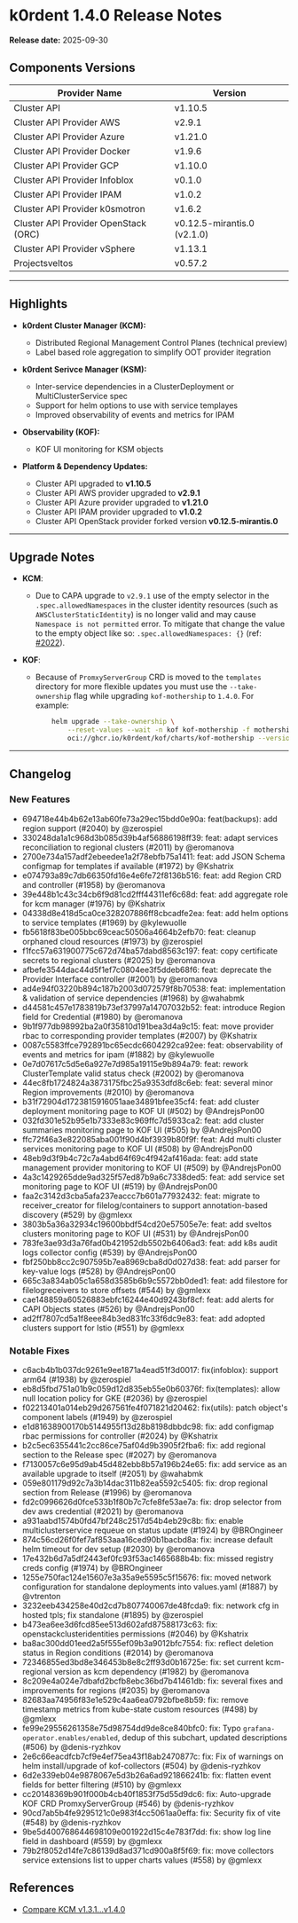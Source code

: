 # k0rdent 1.4.0 Release Notes
**Release date:** 2025-09-30

## Components Versions

| Provider Name                        | Version                     |
|--------------------------------------|-----------------------------|
| Cluster API                          | v1.10.5                     |
| Cluster API Provider AWS             | v2.9.1                      |
| Cluster API Provider Azure           | v1.21.0                     |
| Cluster API Provider Docker          | v1.9.6                      |
| Cluster API Provider GCP             | v1.10.0                     |
| Cluster API Provider Infoblox        | v0.1.0                      |
| Cluster API Provider IPAM            | v1.0.2                      |
| Cluster API Provider k0smotron       | v1.6.2                      |
| Cluster API Provider OpenStack (ORC) | v0.12.5-mirantis.0 (v2.1.0) |
| Cluster API Provider vSphere         | v1.13.1                     |
| Projectsveltos                       | v0.57.2                     |

---

## Highlights

- **k0rdent Cluster Manager (KCM):**
    - Distributed Regional Management Control Planes (technical preview)
    - Label based role aggregation to simplify OOT provider itegration

- **k0rdent Serivce Manager (KSM):**
    - Inter-service dependencies in a ClusterDeployment or MultiClusterService spec
    - Support for helm options to use with service templayes
    - Improved observability of events and metrics for IPAM

- **Observability (KOF):**
    - KOF UI monitoring for KSM objects

- **Platform & Dependency Updates:**
    - Cluster API upgraded to **v1.10.5**
    - Cluster API AWS provider upgraded to **v2.9.1**
	- Cluster API Azure provider upgraded to **v1.21.0**
	- Cluster API IPAM provider upgraded to **v1.0.2**
    - Cluster API OpenStack provider forked version **v0.12.5-mirantis.0**
---

## Upgrade Notes

- **KCM**:
    - Due to CAPA upgrade to `v2.9.1` use of the empty selector in the
      `.spec.allowedNamespaces` in the cluster identity resources (such as
      `AWSClusterStaticIdentity`) is no longer valid and may cause `Namespace is
      not permitted` error. To mitigate that change the value to the empty object
      like so: `.spec.allowedNamespaces: {}` (ref: [#2022](https://github.com/k0rdent/kcm/issues/2022)).

- **KOF**:
    - Because of `PromxyServerGroup` CRD is moved to the `templates` directory for
      more flexible updates you must use the `--take-ownership` flag while
      upgrading `kof-mothership` to `1.4.0`. For example:

  	    ```bash
  			helm upgrade --take-ownership \
                --reset-values --wait -n kof kof-mothership -f mothership-values.yaml \
                oci://ghcr.io/k0rdent/kof/charts/kof-mothership --version 1.4.0
  		```

---

## Changelog

### New Features

* 694718e44b4b62e13ab60fe73a29ec15bdd0e90a: feat(backups): add region support (#2040) by @zerospiel
* 330248da1a1c968d3b085d39b4af56886198ff39: feat: adapt services reconciliation to regional clusters (#2011) by @eromanova
* 2700e734a157adf2ebeedee1a2f78ebfb75a1411: feat: add JSON Schema configmap for templates if available (#1972) by @Kshatrix
* e074793a89c7db66350fd16e4e6fe72f8136b516: feat: add Region CRD and controller (#1958) by @eromanova
* 39e448b1c43c34cb6f9d81cd2fff44311ef6c68d: feat: add aggregate role for kcm manager (#1976) by @Kshatrix
* 04338d8e418d5ca0ce328207886ff8cbcadfe2ea: feat: add helm options to service templates (#1969) by @kylewuolle
* fb5618f83be005bbc69ceac50506a4664b2efb70: feat: cleanup orphaned cloud resources (#1973) by @zerospiel
* f1fcc57a631900775c672d74ba57dabd8563c197: feat: copy certificate secrets to regional clusters (#2025) by @eromanova
* afbefe3544dac44d5f1ef7c0804ee3f5ddeb68f6: feat: deprecate the Provider Interface controller (#2001) by @eromanova
* ad4e94f03220b894c187b2003d072579f8b70538: feat: implementation & validation of service dependencies (#1968) by @wahabmk
* d44581c457e1783819b73ef37997a14707032b52: feat: introduce Region field for Credential (#1980) by @eromanova
* 9b1f977db98992ba2a0f35810d191bea3d4a9c15: feat: move provider rbac to corresponding provider templates (#2007) by @Kshatrix
* 0087c5583ffce792891bc65ecdc6604292ca92ee: feat: observability of events and metrics for ipam (#1882) by @kylewuolle
* 0e7d07617c5d5e6a927e7d985a19115e9b894a79: feat: rework ClusterTemplate valid status check (#2002) by @eromanova
* 44ec8fb1724824a3873175fbc25a9353dfd8c6eb: feat: several minor Region improvements (#2010) by @eromanova
* b31f72904d1723815916051aae34891bfee35cf4: feat: add cluster deployment monitoring page to KOF UI (#502) by @AndrejsPon00
* 032fd301e52b95e1b7333e83c969ffc7d5933ca2: feat: add cluster summaries monitoring page to KOF UI (#505) by @AndrejsPon00
* ffc72f46a3e822085aba001f90d4bf3939b80f9f: feat: Add multi cluster services monitoring page to KOF UI (#508) by @AndrejsPon00
* 48eb9d3f9b4c72c7a4abd64f69c4f942af416ada: feat: add state management provider monitoring to KOF UI (#509) by @AndrejsPon00
* 4a3c1429265dde9ad325f57ed87b9a6c7338ded5: feat: add service set monitoring page to KOF UI (#519) by @AndrejsPon00
* faa2c3142d3cba5afa237eaccc7b601a77932432: feat: migrate to receiver_creator for filelog/containers to support annotation-based discovery (#529) by @gmlexx
* 3803b5a36a32934c19600bbdf54cd20e57505e7e: feat: add sveltos clusters monitoring page to KOF UI (#531) by @AndrejsPon00
* 783fe3ae93d3a76fad0b421952db5502b6406ad3: feat: add k8s audit logs collector config (#539) by @AndrejsPon00
* fbf250bb8cc2c907595b7ea8969cba8d0d027d38: feat: add parser for key-value logs (#528) by @AndrejsPon00
* 665c3a834ab05c1a658d3585b6b9c5572bb0ded1: feat: add filestore for filelogreceivers to store offsets (#544) by @gmlexx
* cae148859a60526883ebfc16244e40d9243bf8cf: feat: add alerts for CAPI Objects states (#526) by @AndrejsPon00
* ad2ff7807cd5a1f8eee84b3ed831fc33f6dc9e83: feat: add adopted clusters support for Istio (#551) by @gmlexx

### Notable Fixes

* c6acb4b1b037dc9261e9ee1871a4ead51f3d0017: fix(infoblox): support arm64 (#1938) by @zerospiel
* eb8d5fbd751a01b9c059d12d835eb55e0b60376f: fix(templates): allow null location policy for GKE (#2036) by @zerospiel
* f02213401a014eb29d267561fe4f071821d20462: fix(utils): patch object's component labels (#1949) by @zerospiel
* e1d81638900170b5144955f13d28b8198dbbdc98: fix: add configmap rbac permissions for controller (#2024) by @Kshatrix
* b2c5ec6355441c2cc86ce75af04d9b3905f2fba6: fix: add regional section to the Release spec (#2027) by @eromanova
* f7130057c6e95d9ab45d482ebb8b57a196b24e65: fix: add service as an available upgrade to itself (#2051) by @wahabmk
* 059e801179d92c7a3b14dac311b82ea5592c5405: fix: drop regional section from Release (#1996) by @eromanova
* fd2c0996626d0fce533b1f80b7c7cfe8fe53ae7a: fix: drop selector from dev aws credential (#2021) by @eromanova
* a931aabd1574b0fd47bf248c2517d54b4eb29c8b: fix: enable multiclusterservice requeue on status update (#1924) by @BROngineer
* 874c56cd26f0fef7af853aaa16ced90b1bacbd8a: fix: increase default helm timeout for dev setup (#2030) by @eromanova
* 17e432b6d7a5df2443ef0fc93f53ac1465688b4b: fix: missed registry creds config (#1974) by @BROngineer
* 1255e750fac124e15607e3a35a9e5595c5f15676: fix: moved network configuration for standalone deployments into values.yaml (#1887) by @vtrenton
* 3232eeb434258e40d2cd7b807740067de48fcda9: fix: network cfg in hosted tpls; fix standalone (#1895) by @zerospiel
* b473ea6ee3d6fcd85ee513d602afd87588173c63: fix: openstackclusteridentities permissions (#2046) by @Kshatrix
* ba8ac300dd01eed2a5f555ef09b3a9012bfc7554: fix: reflect deletion status in Region conditions (#2014) by @eromanova
* 72346855ed3bd8e346453b8e8c2ff93d0b16725e: fix: set current kcm-regional version as kcm dependency (#1982) by @eromanova
* 8c209e4a024e7dbafd2bcfb8ebc36bd7b41461db: fix: several fixes and improvements for regions (#2035) by @eromanova
* 82683aa74956f83e1e529c4aa6ea0792bfbe8b59: fix: remove timestamp metrics from kube-state custom resources (#498) by @gmlexx
* fe99e29556261358e75d98754dd9de8ce840bfc0: fix: Typo `grafana-operator.enables/enabled`, dedup of this subchart, updated descriptions (#506) by @denis-ryzhkov
* 2e6c66eacdfcb7cf9e4ef75ea43f18ab2470877c: fix: Fix of warnings on helm install/upgrade of kof-collectors (#504) by @denis-ryzhkov
* 6d2e339eb04e9878067e5d3b26a6ad921866241b: fix: flatten event fields for better filtering (#510) by @gmlexx
* cc20148369b901f000b4cb40f1853f75d55d9dc6: fix: Auto-upgrade KOF CRD PromxyServerGroup (#546) by @denis-ryzhkov
* 90cd7ab5b4fe9295121c0e983f4cc5061aa0effa: fix: Security fix of vite (#548) by @denis-ryzhkov
* 9be5d400768644698109e001922d15c4e783f7dd: fix: show log line field in dashboard (#559) by @gmlexx
* 79b2f8052d14fe7c86139d8ad371cd900a8f5f69: fix: move collectors service extensions list to upper charts values (#558) by @gmlexx

## References

- [Compare KCM v1.3.1...v1.4.0](https://github.com/k0rdent/kcm/compare/v1.3.1...v1.4.0)
